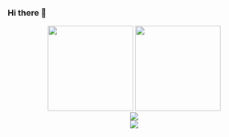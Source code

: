 ### Hi there 👋

<!--
**JasonJ2021/JasonJ2021** is a ✨ _special_ ✨ repository because its `README.md` (this file) appears on your GitHub profile.

Here are some ideas to get you started:

- 🔭 I’m currently working on ...
- 🌱 I’m currently learning ...
- 👯 I’m looking to collaborate on ...
- 🤔 I’m looking for help with ...
- 💬 Ask me about ...
- 📫 How to reach me: ...
- 😄 Pronouns: ...
- ⚡ Fun fact: ...
-->

<!-- ![Anurag's GitHub stats](https://github-readme-stats.vercel.app/api?username=JasonJ2021&show_icons=true&theme=solarized-light) -->

<div align="center">
<span>  </span>
<img height="170px" src="https://github-readme-stats.vercel.app/api?username=JasonJ2021&show_icons=true&theme=solarized-light" /><span>  </span><img height="170px" src="https://github-readme-stats.vercel.app/api/top-langs/?username=JasonJ2021&layout=compact&langs_count=8&show_icons=true&theme=solarized-light" />
<span>  </span>
</div>

<div align="center">
    <img  src="https://github-readme-streak-stats.herokuapp.com/?user=JasonJ2021" />
</div>
<div align="center">
    <img src="https://activity-graph.herokuapp.com/graph?username=JasonJ2021&theme=solarized-light" />
</div>
